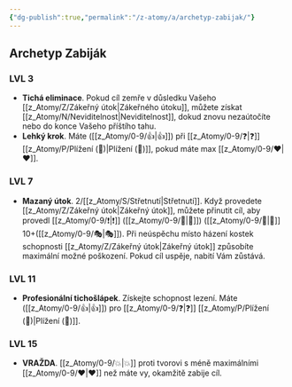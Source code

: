 ```yaml
---
{"dg-publish":true,"permalink":"/z-atomy/a/archetyp-zabijak/"}
---
```


## Archetyp Zabiják
### LVL 3
- **Tichá eliminace**. Pokud cíl zemře v důsledku Vašeho [[z_Atomy/Z/Zákeřný útok\|Zákeřného útoku]], můžete získat [[z_Atomy/N/Neviditelnost\|Neviditelnost]], dokud znovu nezaútočíte nebo do konce Vašeho příštího tahu.
- **Lehký krok**. Máte ([[z_Atomy/0-9/👍\|👍]]) při [[z_Atomy/0-9/❓\|❓]] [[z_Atomy/P/Plížení (🎯)\|Plížení (🎯)]], pokud máte max [[z_Atomy/0-9/❤\|❤]].

### LVL 7
- **Mazaný útok**. 2/[[z_Atomy/S/Střetnutí\|Střetnutí]]. Když provedete [[z_Atomy/Z/Zákeřný útok\|Zákeřný útok]], můžete přinutit cíl, aby provedl [[z_Atomy/0-9/❗\|❗]] ([[z_Atomy/0-9/💪\|💪]]) ([[z_Atomy/0-9/📶\|📶]] 10+([[z_Atomy/0-9/🎭\|🎭]]). Při neúspěchu místo házení kostek schopnosti [[z_Atomy/Z/Zákeřný útok\|Zákeřný útok]] způsobíte maximální možné poškození. Pokud cíl uspěje, nabití Vám zůstává.

### LVL 11
- **Profesionální tichošlápek**. Získejte schopnost lezení. Máte ([[z_Atomy/0-9/👍\|👍]]) pro [[z_Atomy/0-9/❓\|❓]] [[z_Atomy/P/Plížení (🎯)\|Plížení (🎯)]].

### LVL 15
- **VRAŽDA**. [[z_Atomy/0-9/💥\|💥]] proti tvorovi s méně maximálními [[z_Atomy/0-9/❤\|❤]] než máte vy, okamžitě zabije cíl.